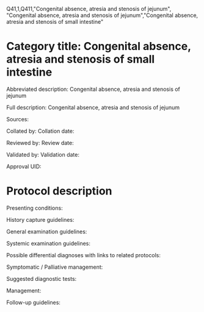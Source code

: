 Q41,1,Q411,"Congenital absence, atresia and stenosis of jejunum", "Congenital absence, atresia and stenosis of jejunum","Congenital absence, atresia and stenosis of small intestine"
# Category title: Congenital absence, atresia and stenosis of small intestine

Abbreviated description: Congenital absence, atresia and stenosis of jejunum

Full description: Congenital absence, atresia and stenosis of jejunum

Sources:

Collated by:
Collation date:

Reviewed by:
Review date:

Validated by:
Validation date:

Approval UID:

# Protocol description

Presenting conditions:

History capture guidelines:

General examination guidelines:

Systemic examination guidelines:

Possible differential diagnoses with links to related protocols:

Symptomatic / Palliative management:

Suggested diagnostic tests:

Management:

Follow-up guidelines:
